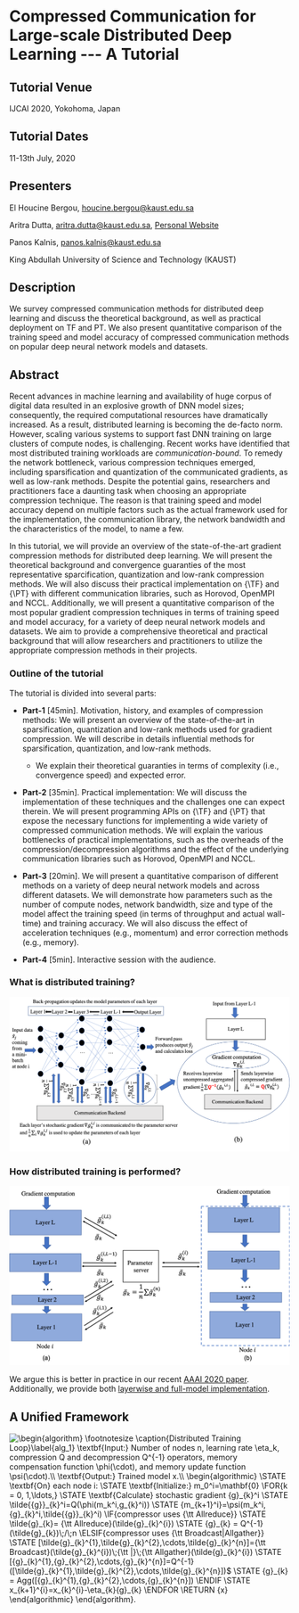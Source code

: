 # Compressed Communication for Large-scale Distributed Deep Learning --- A Tutorial

## Tutorial Venue 
IJCAI 2020, Yokohoma, Japan

## Tutorial Dates 
11-13th July, 2020 

## Presenters 
El Houcine Bergou, <houcine.bergou@kaust.edu.sa>

Aritra Dutta, <aritra.dutta@kaust.edu.sa>, [Personal Website](https://www.aritradutta.com/)

Panos Kalnis, <panos.kalnis@kaust.edu.sa>

King Abdullah University of Science and Technology (KAUST)


## Description
We survey compressed communication methods for distributed deep learning and discuss the theoretical background, as well as practical deployment on TF and PT. We also present quantitative comparison of the training speed and model accuracy of compressed communication methods on popular deep neural network models and datasets.

## Abstract 
Recent advances in machine learning and availability of huge corpus of digital data resulted in an explosive growth of DNN model sizes; consequently, the required computational resources have dramatically increased. As a result, distributed learning is becoming the de-facto norm. However, scaling various systems to support fast DNN training on large clusters of compute nodes, is  challenging. Recent works have identified that most distributed training workloads are *communication-bound*. To remedy the network bottleneck, various compression techniques emerged, including sparsification and quantization of the communicated gradients, as well as low-rank methods. Despite the potential gains, researchers and practitioners face a daunting task when choosing an appropriate compression technique. The reason is that training speed and model accuracy depend on multiple factors such as the actual framework used for the implementation, the communication library, the network bandwidth and the characteristics of the model, to name a few. 

In this tutorial, we will provide an overview of the state-of-the-art gradient compression methods for distributed deep learning. We will present the theoretical background and convergence guaranties of the most representative sparcification, quantization and low-rank compression methods. We will also discuss their practical implementation on {\TF} and {\PT} with different communication libraries, such as Horovod, OpenMPI and NCCL. Additionally, we will present a quantitative comparison of the most popular gradient compression techniques in terms of training speed and model accuracy, for a variety of deep neural network models and datasets. We aim to provide a comprehensive theoretical and practical background that will allow researchers and practitioners to utilize the appropriate compression methods in their projects. 


### Outline of the tutorial

The tutorial is divided into several parts:

* **Part-1** [45min]. Motivation, history, and examples of compression methods: We will present an overview of the state-of-the-art in sparsification, quantization and low-rank methods used for gradient compression. We will describe in details influential methods for sparsification, quantization, and low-rank methods. 

    * We explain their theoretical guaranties in terms of complexity (i.e., convergence speed) and expected error. 
  
* **Part-2** [35min]. Practical implementation: We will discuss the implementation of these techniques and the challenges one can expect therein. We will  present programming APIs on {\TF} and {\PT} that expose the necessary functions for implementing a wide variety of compressed communication methods. We will explain the various bottlenecks of practical implementations, such as the overheads of the compression/decompression algorithms and the effect of the underlying communication libraries such as Horovod, OpenMPI and NCCL. 

* **Part-3** [20min]. We will present a quantitative comparison of different methods on a variety of deep neural network models and across different datasets. We will demonstrate how parameters such as the number of compute nodes, network bandwidth, size and type of the model affect the training speed (in terms of throughput and actual wall-time) and training accuracy. We will also discuss the effect of acceleration techniques (e.g., momentum) and error correction methods (e.g., memory). 
    
 * **Part-4** [5min]. Interactive session with the audience. 

### What is distributed training? 

<img src="Images/DNN.png"> 

### How distributed training is performed? 

<img src="Images/Layerwise.png"> 

We argue this is better in practice in our recent [AAAI 2020 paper](https://www.aritradutta.com/uploads/1/1/8/8/118819584/main.pdf). Additionally, we provide both [layerwise and full-model implementation](https://github.com/sands-lab/layer-wise-aaai20). 




## A Unified Framework

<img src="http://tex.s2cms.ru/svg/%5Cbegin%7Balgorithm%7D%0A%5Cfootnotesize%0A%5Ccaption%7BDistributed%20Training%20Loop%7D%5Clabel%7Balg_1%7D%0A%5Ctextbf%7BInput%3A%7D%20Number%20of%20nodes%20%24n%24%2C%20learning%20rate%20%24%5Ceta_k%24%2C%20compression%20%24Q%24%20and%20decompression%20%24Q%5E%7B-1%7D%24%20operators%2C%20memory%20compensation%20function%20%24%5Cphi(%5Ccdot)%24%2C%20and%20memory%20update%20function%20%24%5Cpsi(%5Ccdot)%24.%5C%5C%0A%5Ctextbf%7BOutput%3A%7D%20Trained%20model%20%24x%24.%5C%5C%0A%5Cbegin%7Balgorithmic%7D%0A%5CSTATE%20%5Ctextbf%7BOn%7D%20each%20node%20%24i%24%3A%0A%5CSTATE%20%5Ctextbf%7BInitialize%3A%7D%20%24m_0%5Ei%3D%5Cmathbf%7B0%7D%24%20%5CCOMMENT%7Bvector%20of%20zeros%7D%0A%5CFOR%7B%24k%20%3D%200%2C%201%2C%5Cldots%2C%24%7D%0A%5CSTATE%20%5Ctextbf%7BCalculate%7D%20stochastic%20gradient%20%24%7Bg%7D_%7Bk%7D%5Ei%24%0A%5CSTATE%20%24%5Ctilde%7B%7Bg%7D%7D_%7Bk%7D%5Ei%3DQ(%5Cphi(m_k%5Ei%2Cg_%7Bk%7D%5Ei))%24%0A%5CSTATE%20%24%7Bm_%7Bk%2B1%7D%5Ei%7D%3D%5Cpsi(m_k%5Ei%2C%7Bg%7D_%7Bk%7D%5Ei%2C%5Ctilde%7B%7Bg%7D%7D_%7Bk%7D%5Ei)%24%0A%0A%5CIF%7Bcompressor%20uses%20%7B%5Ctt%20Allreduce%7D%7D%0A%5CSTATE%20%24%5Ctilde%7Bg%7D_%7Bk%7D%3D%20%7B%5Ctt%20Allreduce%7D(%5Ctilde%7Bg%7D_%7Bk%7D%5E%7Bi%7D)%24%0A%5CSTATE%20%24%7Bg%7D_%7Bk%7D%20%3D%20Q%5E%7B-1%7D(%5Ctilde%7Bg%7D_%7Bk%7D)%5C%3B%2F%5C%3Bn%24%0A%0A%5CELSIF%7Bcompressor%20uses%20%7B%5Ctt%20Broadcast%7CAllgather%7D%7D%0A%5CSTATE%20%24%5B%5Ctilde%7Bg%7D_%7Bk%7D%5E%7B1%7D%2C%5Ctilde%7Bg%7D_%7Bk%7D%5E%7B2%7D%2C%5Ccdots%2C%5Ctilde%7Bg%7D_%7Bk%7D%5E%7Bn%7D%5D%3D%7B%5Ctt%20Broadcast%7D(%5Ctilde%7Bg%7D_%7Bk%7D%5E%7Bi%7D)%5C%3B%7B%5Ctt%20%7C%7D%5C%3B%7B%5Ctt%20Allgather%7D(%5Ctilde%7Bg%7D_%7Bk%7D%5E%7Bi%7D)%24%0A%5CSTATE%20%24%5B%7Bg%7D_%7Bk%7D%5E%7B1%7D%2C%7Bg%7D_%7Bk%7D%5E%7B2%7D%2C%5Ccdots%2C%7Bg%7D_%7Bk%7D%5E%7Bn%7D%5D%3DQ%5E%7B-1%7D(%5B%5Ctilde%7Bg%7D_%7Bk%7D%5E%7B1%7D%2C%5Ctilde%7Bg%7D_%7Bk%7D%5E%7B2%7D%2C%5Ccdots%2C%5Ctilde%7Bg%7D_%7Bk%7D%5E%7Bn%7D%5D)%24%0A%5CSTATE%20%24%7Bg%7D_%7Bk%7D%20%3D%20Agg(%5B%7Bg%7D_%7Bk%7D%5E%7B1%7D%2C%7Bg%7D_%7Bk%7D%5E%7B2%7D%2C%5Ccdots%2C%7Bg%7D_%7Bk%7D%5E%7Bn%7D%5D)%24%0A%0A%25%20%5CELSIF%7Bcommunication%20is%20%7B%5Ctt%20Push%5C%26Pull%7D%7D%0A%25%20%5CSTATE%20%5Chspace%7B5mm%7D%5Ctextbf%7BOn%7D%20each%20node%20%24i%24%3A%0A%25%20%5CSTATE%20%5Chspace%7B10mm%7D%24%7B%5Ctt%20Push%7D(%5Ctilde%7Bg%7D_%7Bk%7D%5E%7Bi%7D)%24%0A%0A%25%20%5CSTATE%20%5Chspace%7B5mm%7D%5Ctextbf%7BOn%7D%20Master%3A%0A%25%20%5CSTATE%20%5Chspace%7B10mm%7D%24%5B%7Bg%7D_%7Bk%7D%5E%7B1%7D%2C%7Bg%7D_%7Bk%7D%5E%7B2%7D%2C%7Bg%7D_%7Bk%7D%5E%7B3%7D%2C%5Ccdots%5D%3DQ_%7BW%7D%5E%7B-1%7D(%5B%5Ctilde%7Bg%7D_%7Bk%7D%5E%7B1%7D%2C%5Ctilde%7Bg%7D_%7Bk%7D%5E%7B2%7D%2C%5Ctilde%7Bg%7D_%7Bk%7D%5E%7B3%7D%2C%5Ccdots%5D)%24%0A%25%20%5CSTATE%20%5Chspace%7B10mm%7D%24%7Bg%7D_%7Bk%7D%20%3D%20%7B%5Ctt%20Allgather%7D(%5B%7Bg%7D_%7Bk%7D%5E%7B1%7D%2C%7Bg%7D_%7Bk%7D%5E%7B2%7D%2C%7Bg%7D_%7Bk%7D%5E%7B3%7D%2C%5Ccdots%5D)%24%0A%25%20%5CSTATE%20%5Chspace%7B10mm%7D%24%7B%5Ctilde%7Bg%7D_%7Bk%7D%3DQ_%7BM%7D%5Cleft(%5Cphi_%7BM%7D%5Cleft(m_%7Bk%7D%2C%20g_%7Bk%7D%5Cright)%5Cright)%7D%24%0A%25%20%5CSTATE%20%5Chspace%7B10mm%7D%24%7Bm_%7Bk%2B1%7D%3D%5Cpsi_%7BM%7D%5Cleft(m_%7Bk%7D%2C%20g_%7Bk%7D%2C%20%5Ctilde%7Bg%7D_%7Bk%7D%5Cright)%7D%24%0A%0A%25%20%5CSTATE%20%5Chspace%7B5mm%7D%5Ctextbf%7BOn%7D%20each%20node%20%24i%24%3A%0A%25%20%5CSTATE%20%5Chspace%7B10mm%7D%24%5Ctilde%7Bg%7D_%7Bk%7D%3D%20%7B%5Ctt%20Pull%7D(%5Ctilde%7Bg%7D_%7Bk%7D)%24%0A%25%20%5CSTATE%20%5Chspace%7B10mm%7D%24%7Bg%7D_%7Bk%7D%20%3D%20Q_%7BM%7D%5E%7B-1%7D(%5Ctilde%7Bg%7D_%7Bk%7D)%24%0A%25%20%5CSTATE%20%5Chspace%7B10mm%7D%24x_%7Bk%2B1%7D%5E%7Bi%7D%3Dx_%7Bk%7D%5E%7Bi%7D-%5Ceta_%7Bk%7D%7Bg%7D_%7Bk%7D%24%0A%5CENDIF%0A%5CSTATE%20%24x_%7Bk%2B1%7D%5E%7Bi%7D%3Dx_%7Bk%7D%5E%7Bi%7D-%5Ceta_%7Bk%7D%7Bg%7D_%7Bk%7D%24%0A%5CENDFOR%0A%5CRETURN%20%24%7Bx%7D%24%20%5CCOMMENT%7Beach%20node%20has%20the%20same%20view%20of%20the%20model%7D%0A%5Cend%7Balgorithmic%7D%20%20%0A%5Cend%7Balgorithm%7D." alt = "\begin{algorithm}
\footnotesize
\caption{Distributed Training Loop}\label{alg_1}
\textbf{Input:} Number of nodes n, learning rate \eta_k, compression Q and decompression Q^{-1} operators, memory compensation function \phi(\cdot), and memory update function \psi(\cdot).\\
\textbf{Output:} Trained model x.\\
\begin{algorithmic}
\STATE \textbf{On} each node i:
\STATE \textbf{Initialize:} m_0^i=\mathbf{0}
\FOR{k = 0, 1,\ldots,}
\STATE \textbf{Calculate} stochastic gradient {g}_{k}^i
\STATE \tilde{{g}}_{k}^i=Q(\phi(m_k^i,g_{k}^i))
\STATE {m_{k+1}^i}=\psi(m_k^i,{g}_{k}^i,\tilde{{g}}_{k}^i)
\IF{compressor uses {\tt Allreduce}}
\STATE \tilde{g}_{k}= {\tt Allreduce}(\tilde{g}_{k}^{i})
\STATE {g}_{k} = Q^{-1}(\tilde{g}_{k})\;/\;n
\ELSIF{compressor uses {\tt Broadcast|Allgather}}
\STATE [\tilde{g}_{k}^{1},\tilde{g}_{k}^{2},\cdots,\tilde{g}_{k}^{n}]={\tt Broadcast}(\tilde{g}_{k}^{i})\;{\tt |}\;{\tt Allgather}(\tilde{g}_{k}^{i})
\STATE [{g}_{k}^{1},{g}_{k}^{2},\cdots,{g}_{k}^{n}]=Q^{-1}([\tilde{g}_{k}^{1},\tilde{g}_{k}^{2},\cdots,\tilde{g}_{k}^{n}])$
\STATE {g}_{k} = Agg([{g}_{k}^{1},{g}_{k}^{2},\cdots,{g}_{k}^{n}])
\ENDIF
\STATE x_{k+1}^{i}=x_{k}^{i}-\eta_{k}{g}_{k}
\ENDFOR
\RETURN {x} 
\end{algorithmic}  
\end{algorithm}."/>
